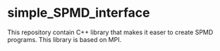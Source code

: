 # simple_SPMD_interface
This repository contain C++ library that makes it easer to create SPMD programs. This library is based on MPI.
